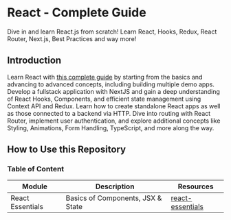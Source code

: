 # React - Complete Guide

Dive in and learn React.js from scratch! Learn React, Hooks, Redux, React Router, Next.js, Best Practices and way more!

## Introduction

Learn React with [this complete guide](https://www.udemy.com/course/react-the-complete-guide-incl-redux) by starting from the basics and advancing to advanced concepts, including building multiple demo apps. Develop a fullstack application with NextJS and gain a deep understanding of React Hooks, Components, and efficient state management using Context API and Redux. Learn how to create standalone React apps as well as those connected to a backend via HTTP. Dive into routing with React Router, implement user authentication, and explore additional concepts like Styling, Animations, Form Handling, TypeScript, and more along the way.

## How to Use this Repository

### Table of Content

| Module           | Description                       | Resources                                             |
| ---------------- | --------------------------------- | ----------------------------------------------------- |
| React Essentials | Basics of Components, JSX & State | [react-essentials](./complete-path/react-essentials/) |
